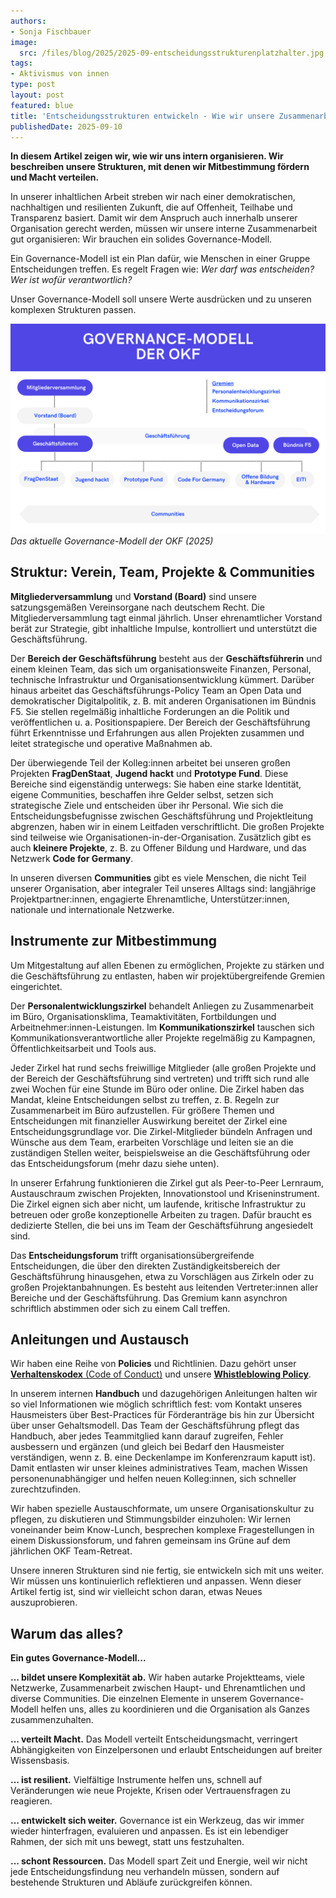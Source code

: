 ```yaml
---
authors:
- Sonja Fischbauer
image:
  src: /files/blog/2025/2025-09-entscheidungsstrukturenplatzhalter.jpg
tags:
- Aktivismus von innen
type: post
layout: post
featured: blue
title: 'Entscheidungsstrukturen entwickeln - Wie wir unsere Zusammenarbeit organisieren'
publishedDate: 2025-09-10
---
```

**In diesem Artikel zeigen wir, wie wir uns intern organisieren. Wir beschreiben unsere Strukturen, mit denen wir Mitbestimmung fördern und Macht verteilen.**

 In unserer inhaltlichen Arbeit streben wir nach einer demokratischen, nachhaltigen und resilienten Zukunft, die auf Offenheit, Teilhabe und Transparenz basiert. Damit wir dem Anspruch auch innerhalb unserer Organisation gerecht werden, müssen wir unsere interne Zusammenarbeit gut organisieren: Wir brauchen ein solides Governance-Modell. 

Ein Governance-Modell ist ein Plan dafür, wie Menschen in einer Gruppe Entscheidungen treffen. Es regelt Fragen wie: *Wer darf was entscheiden? Wer ist wofür verantwortlich?* 

Unser Governance-Modell soll unsere Werte ausdrücken und zu unseren komplexen Strukturen passen. 

![Das aktuelle Governance-Modell der OKF (2025)](/files/blog/2025/2025-09-Governance_de.png)<br>
*Das aktuelle Governance-Modell der OKF (2025)*

## Struktur: Verein, Team, Projekte & Communities

**Mitgliederversammlung** und **Vorstand (Board)** sind unsere satzungsgemäßen Vereinsorgane nach deutschem Recht. Die Mitgliederversammlung tagt einmal jährlich. Unser ehrenamtlicher Vorstand berät zur Strategie, gibt inhaltliche Impulse, kontrolliert und unterstützt die Geschäftsführung.

Der **Bereich der Geschäftsführung** besteht aus der **Geschäftsführerin** und einem kleinen Team, das sich um organisationsweite Finanzen, Personal, technische Infrastruktur und Organisationsentwicklung kümmert. Darüber hinaus arbeitet das Geschäftsführungs-Policy Team an Open Data und demokratischer Digitalpolitik, z. B. mit anderen Organisationen im Bündnis F5. Sie stellen regelmäßig inhaltliche Forderungen an die Politik und veröffentlichen u. a. Positionspapiere. Der Bereich der Geschäftsführung führt Erkenntnisse und Erfahrungen aus allen Projekten zusammen und leitet strategische und operative Maßnahmen ab.

Der überwiegende Teil der Kolleg:innen arbeitet bei unseren großen Projekten **FragDenStaat**, **Jugend hackt** und **Prototype Fund**. Diese Bereiche sind eigenständig unterwegs: Sie haben eine starke Identität, eigene Communities, beschaffen ihre Gelder selbst, setzen sich strategische Ziele und entscheiden über ihr Personal. Wie sich die Entscheidungsbefugnisse zwischen Geschäftsführung und Projektleitung abgrenzen, haben wir in einem Leitfaden verschriftlicht. Die großen Projekte sind teilweise wie Organisationen-in-der-Organisation. Zusätzlich gibt es auch **kleinere Projekte**, z. B. zu Offener Bildung und Hardware, und das Netzwerk **Code for Germany**.

In unseren diversen **Communities** gibt es viele Menschen, die nicht Teil unserer Organisation, aber integraler Teil unseres Alltags sind: langjährige Projektpartner:innen, engagierte Ehrenamtliche, Unterstützer:innen, nationale und internationale Netzwerke.

## Instrumente zur Mitbestimmung

Um Mitgestaltung auf allen Ebenen zu ermöglichen, Projekte zu stärken und die Geschäftsführung zu entlasten, haben wir projektübergreifende Gremien eingerichtet.

Der **Personalentwicklungszirkel** behandelt Anliegen zu Zusammenarbeit im Büro, Organisationsklima, Teamaktivitäten, Fortbildungen und Arbeitnehmer:innen-Leistungen. Im **Kommunikationszirkel** tauschen sich Kommunikationsverantwortliche aller Projekte regelmäßig zu Kampagnen, Öffentlichkeitsarbeit und Tools aus.

Jeder Zirkel hat rund sechs freiwillige Mitglieder (alle großen Projekte und der Bereich der Geschäftsführung sind vertreten) und trifft sich rund alle zwei Wochen für eine Stunde im Büro oder online. Die Zirkel haben das Mandat, kleine Entscheidungen selbst zu treffen, z. B. Regeln zur Zusammenarbeit im Büro aufzustellen. Für größere Themen und Entscheidungen mit finanzieller Auswirkung bereitet der Zirkel eine Entscheidungsgrundlage vor. Die Zirkel-Mitglieder bündeln Anfragen und Wünsche aus dem Team, erarbeiten Vorschläge und leiten sie an die zuständigen Stellen weiter, beispielsweise an die Geschäftsführung oder das Entscheidungsforum (mehr dazu siehe unten).

In unserer Erfahrung funktionieren die Zirkel gut als Peer-to-Peer Lernraum, Austauschraum zwischen Projekten, Innovationstool und Kriseninstrument. Die Zirkel eignen sich aber nicht, um laufende, kritische Infrastruktur zu betreuen oder große konzeptionelle Arbeiten zu tragen. Dafür braucht es dedizierte Stellen, die bei uns im Team der Geschäftsführung angesiedelt sind.

Das **Entscheidungsforum** trifft organisationsübergreifende Entscheidungen, die über den direkten Zuständigkeitsbereich der Geschäftsführung hinausgehen, etwa zu Vorschlägen aus Zirkeln oder zu großen Projektanbahnungen. Es besteht aus leitenden Vertreter:innen aller Bereiche und der Geschäftsführung. Das Gremium kann asynchron schriftlich abstimmen oder sich zu einem Call treffen. 

## Anleitungen und Austausch

Wir haben eine Reihe von **Policies** und Richtlinien. Dazu gehört unser [**Verhaltenskodex** (Code of Conduct)](/codeofconduct) und unsere [**Whistleblowing Policy**](files/documents/OKF_WhistleblowingPolicy_Verfahrensordnung.pdf).

In unserem internen **Handbuch** und dazugehörigen Anleitungen halten wir so viel Informationen wie möglich schriftlich fest: vom Kontakt unseres Hausmeisters über Best-Practices für Förderanträge bis hin zur Übersicht über unser Gehaltsmodell. Das Team der Geschäftsführung pflegt das Handbuch, aber jedes Teammitglied kann darauf zugreifen, Fehler ausbessern und ergänzen (und gleich bei Bedarf den Hausmeister verständigen, wenn z. B. eine Deckenlampe im Konferenzraum kaputt ist). Damit entlasten wir unser kleines administratives Team, machen Wissen personenunabhängiger und helfen neuen Kolleg:innen, sich schneller zurechtzufinden.

Wir haben spezielle Austauschformate, um unsere Organisationskultur zu pflegen, zu diskutieren und Stimmungsbilder einzuholen: Wir lernen voneinander beim Know-Lunch, besprechen komplexe Fragestellungen in einem Diskussionsforum, und fahren gemeinsam ins Grüne auf dem jährlichen OKF Team-Retreat.

Unsere inneren Strukturen sind nie fertig, sie entwickeln sich mit uns weiter. Wir müssen uns kontinuierlich reflektieren und anpassen. Wenn dieser Artikel fertig ist, sind wir vielleicht schon daran, etwas Neues auszuprobieren.

## Warum das alles?
**Ein gutes Governance-Modell...**

**... bildet unsere Komplexität ab.** Wir haben autarke Projektteams, viele Netzwerke, Zusammenarbeit zwischen Haupt- und Ehrenamtlichen und diverse Communities. Die einzelnen Elemente in unserem Governance-Modell helfen uns, alles zu koordinieren und die Organisation als Ganzes zusammenzuhalten.

**... verteilt Macht.** Das Modell verteilt Entscheidungsmacht, verringert Abhängigkeiten von Einzelpersonen und erlaubt Entscheidungen auf breiter Wissensbasis.

**... ist resilient.** Vielfältige Instrumente helfen uns, schnell auf Veränderungen wie neue Projekte, Krisen oder Vertrauensfragen zu reagieren.

**... entwickelt sich weiter.** Governance ist ein Werkzeug, das wir immer wieder hinterfragen, evaluieren und anpassen. Es ist ein lebendiger Rahmen, der sich mit uns bewegt, statt uns festzuhalten.

**... schont Ressourcen.** Das Modell spart Zeit und Energie, weil wir nicht jede Entscheidungsfindung neu verhandeln müssen, sondern auf bestehende Strukturen und Abläufe zurückgreifen können.
